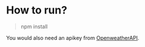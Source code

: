 # How to run?

> npm install

You would also need an apikey from [OpenweatherAPI](https://openweathermap.org/api).
